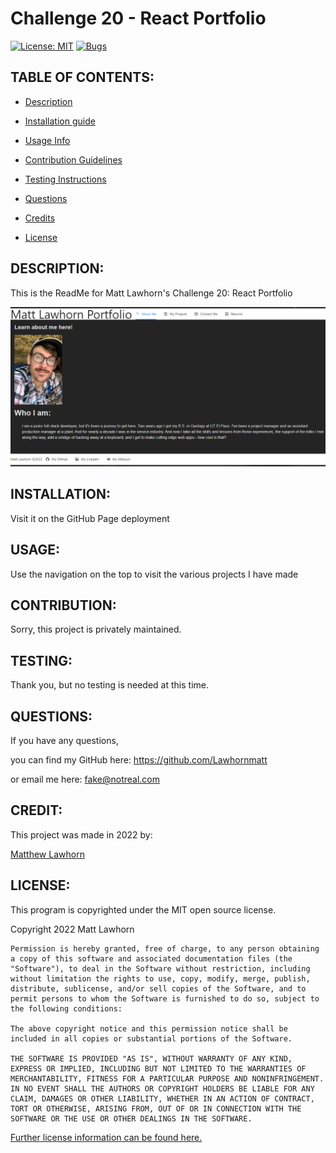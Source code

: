 # Challenge 20 - React Portfolio

  [![License: MIT](https://img.shields.io/badge/License-MIT-yellow.svg)](https://opensource.org/licenses/MIT)
  [![Bugs](https://img.shields.io/github/issues/Lawhornmatt/Portfolio_ReactPowered/bug.svg)](https://github.com/Lawhornmatt/Portfolio_ReactPowered/issues)

## TABLE OF CONTENTS:

* [Description](#description)

* [Installation guide](#installation) 

* [Usage Info](#usage) 

* [Contribution Guidelines](#contribution) 

* [Testing Instructions](#testing) 

* [Questions](#questions)

* [Credits](#credit)

* [License](#license)

## DESCRIPTION:

This is the ReadMe for Matt Lawhorn's Challenge 20: React Portfolio

<img src='./public/Ch20_scrnsht.png' alt='A screenshot of the portfolio'/>

## INSTALLATION:

Visit it on the GitHub Page deployment

## USAGE:

Use the navigation on the top to visit the various projects I have made

## CONTRIBUTION:

Sorry, this project is privately maintained.

## TESTING:

Thank you, but no testing is needed at this time.

## QUESTIONS:

If you have any questions,

you can find my GitHub here: https://github.com/Lawhornmatt

or email me here: fake@notreal.com

## CREDIT:

This project was made in 2022 by:

<a target="_blank" rel="noopener noreferrer" href="https://github.com/Lawhornmatt">Matthew Lawhorn</a>

## LICENSE:

This program is copyrighted under the MIT open source license.

Copyright 2022 Matt Lawhorn

    Permission is hereby granted, free of charge, to any person obtaining a copy of this software and associated documentation files (the "Software"), to deal in the Software without restriction, including without limitation the rights to use, copy, modify, merge, publish, distribute, sublicense, and/or sell copies of the Software, and to permit persons to whom the Software is furnished to do so, subject to the following conditions:
    
    The above copyright notice and this permission notice shall be included in all copies or substantial portions of the Software.
    
    THE SOFTWARE IS PROVIDED "AS IS", WITHOUT WARRANTY OF ANY KIND, EXPRESS OR IMPLIED, INCLUDING BUT NOT LIMITED TO THE WARRANTIES OF MERCHANTABILITY, FITNESS FOR A PARTICULAR PURPOSE AND NONINFRINGEMENT. IN NO EVENT SHALL THE AUTHORS OR COPYRIGHT HOLDERS BE LIABLE FOR ANY CLAIM, DAMAGES OR OTHER LIABILITY, WHETHER IN AN ACTION OF CONTRACT, TORT OR OTHERWISE, ARISING FROM, OUT OF OR IN CONNECTION WITH THE SOFTWARE OR THE USE OR OTHER DEALINGS IN THE SOFTWARE.

[Further license information can be found here.](https://opensource.org/licenses/MIT)

